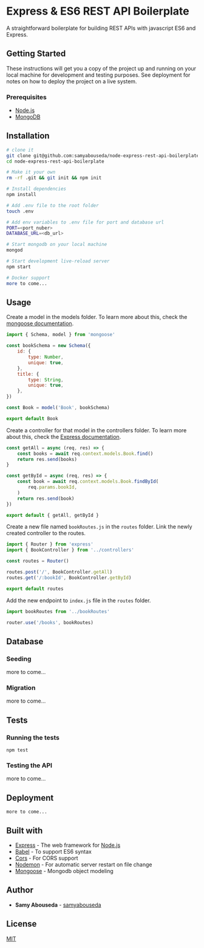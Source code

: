 # Express & ES6 REST API Boilerplate

A straightforward boilerplate for building REST APIs with javascript ES6 and Express.

## Getting Started

These instructions will get you a copy of the project up and running on your local machine for development and testing 
purposes. See deployment for notes on how to deploy the project on a live system.

### Prerequisites
- [Node.js](https://nodejs.org/en/)
- [MongoDB](https://docs.mongodb.com/manual/installation/)

## Installation

```sh
# clone it
git clone git@github.com:samyabouseda/node-express-rest-api-boilerplate.git
cd node-express-rest-api-boilerplate

# Make it your own
rm -rf .git && git init && npm init

# Install dependencies
npm install

# Add .env file to the root folder
touch .env

# Add env variables to .env file for port and database url
PORT=<port_nuber>
DATABASE_URL=<db_url>

# Start mongodb on your local machine
mongod

# Start development live-reload server
npm start

# Docker support
more to come...
```    

## Usage
Create a model in the models folder.
To learn more about this, check the [mongoose documentation](https://mongoosejs.com).
```js
import { Schema, model } from 'mongoose'

const bookSchema = new Schema({
    id: {
        type: Number,
        unique: true,
    },
    title: {
        type: String,
        unique: true,
    },
})

const Book = model('Book', bookSchema)

export default Book

```

Create a controller for that model in the controllers folder. To learn more about this, check the [Express documentation](https://expressjs.com/en/guide/routing.html).
```js
const getAll = async (req, res) => {
    const books = await req.context.models.Book.find()
    return res.send(books)
}

const getById = async (req, res) => {
    const book = await req.context.models.Book.findById(
    	req.params.bookId,
    )
    return res.send(book)
})

export default { getAll, getById }
```

Create a new file named `bookRoutes.js` in the `routes` folder. Link the newly created controller to the routes.
```js
import { Router } from 'express'
import { BookController } from '../controllers'

const routes = Router()

routes.post('/', BookController.getAll)
routes.get('/:bookId', BookController.getById)

export default routes

```

Add the new endpoint to `index.js` file in the `routes` folder.
```js
import bookRoutes from '../bookRoutes'

router.use('/books', bookRoutes)
```
## Database 

### Seeding
more to come...

### Migration
more to come...

## Tests

### Running the tests
```
npm test
```

### Testing the API
more to come...

## Deployment
```
more to come...
```

## Built with
- [Express](https://expressjs.com) - The web framework for [Node.js](https://nodejs.org/en/)
- [Babel](https://babeljs.io) - To support ES6 syntax
- [Cors](https://github.com/troygoode/node-cors) - For CORS support 
- [Nodemon](https://nodemon.io) - For automatic server restart on file change
- [Mongoose](https://mongoosejs.com) - Mongodb object modeling

## Author

* **Samy Abouseda** - [samyabouseda](https://github.com/samyabouseda)

## License

[MIT](LICENSE.md)
